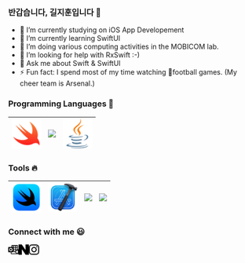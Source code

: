 ### 반갑습니다, 길지훈입니다 👋

- 🔭 I’m currently studying on iOS App Developement
- 🌱 I’m currently learning SwiftUI
- 👯 I’m doing various computing activities in the MOBICOM lab.
- 🤔 I’m looking for help with RxSwift :-)
- 💬 Ask me about Swift & SwiftUI
- ⚡ Fun fact: I spend most of my time watching football games. (My cheer team is Arsenal.)

### Programming Languages  :rocket:
|<img src="images/swift.png" width=60> | <img src="https://github.com/adityakamath16/adityakamath16/blob/master/images/Programming_languages/1024px-Python-logo-notext.svg.png" width=60> | <img src="images/java.png" width=60> |
|:---:|:---:|:---:|
### Tools :fire:
|<img src="images/SwiftUI.png" width=60>| <img src="images/Xcode.png" width=60>|<img src="https://github.com/adityakamath16/adityakamath16/blob/master/images/tools/25231.svg" width=60> |<img src="https://github.com/adityakamath16/adityakamath16/blob/master/images/tools/logo-stable.png" width=60> |
|:---:|:---:|:---:|:---:|

### Connect with me  :smiley:
<a href="mailto:accc45@outlook.com">
  <img align="left" alt="Giljihun Outlook" width="21px" src="images/microsoftoutlook.svg" />
</a>
<a href="https://blog.naver.com/giljihun-">
  <img align="left" alt="Giljihun Blog" width="21px" src="images/naver.svg" />
</a>
<a href="https://www.instagram.com/kiljihun/">
  <img align="left" alt="Giljihun Instagram" width="21px" src="images/instagram.svg" />
</a>

